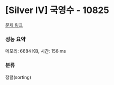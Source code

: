 # [Silver IV] 국영수 - 10825 

[문제 링크](https://www.acmicpc.net/problem/10825) 

### 성능 요약

메모리: 6684 KB, 시간: 156 ms

### 분류

정렬(sorting)

